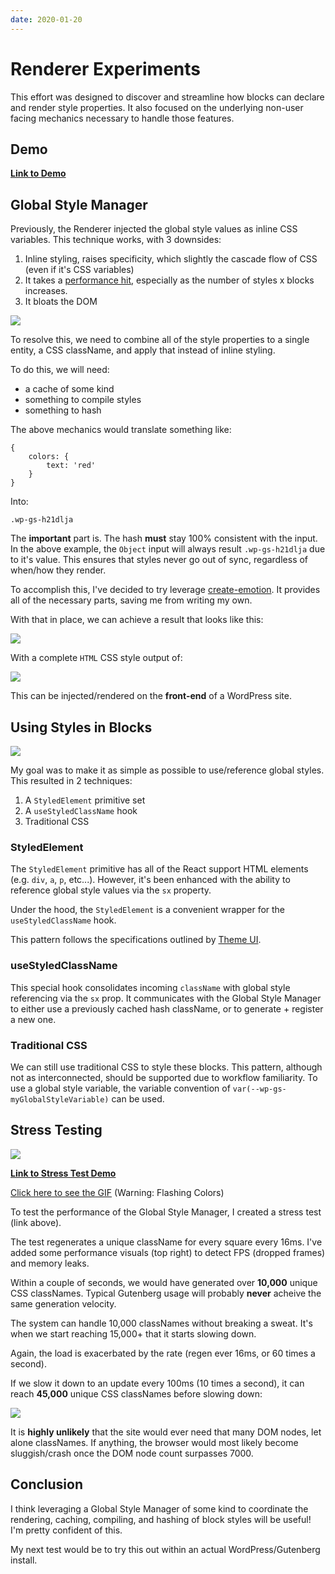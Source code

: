 ```yaml
---
date: 2020-01-20
---
```


# Renderer Experiments

This effort was designed to discover and streamline how blocks can declare and render style properties. It also focused on the underlying non-user facing mechanics necessary to handle those features.

## Demo

**[Link to Demo](https://yvz8y.csb.app/#/r1)**

## Global Style Manager

Previously, the Renderer injected the global style values as inline CSS variables. This technique works, with 3 downsides:

1. Inline styling, raises specificity, which slightly the cascade flow of CSS (even if it's CSS variables)
2. It takes a [performance hit](https://lisilinhart.info/posts/css-variables-performance), especially as the number of styles x blocks increases.
3. It bloats the DOM

![](./images/inline-style-props.png)

To resolve this, we need to combine all of the style properties to a single entity, a CSS className, and apply that instead of inline styling.

To do this, we will need:

-   a cache of some kind
-   something to compile styles
-   something to hash

The above mechanics would translate something like:

```
{
    colors: {
        text: 'red'
    }
}
```

Into:

```
.wp-gs-h21dlja
```

The **important** part is. The hash **must** stay 100% consistent with the input. In the above example, the `Object` input will always result `.wp-gs-h21dlja` due to it's value. This ensures that styles never go out of sync, regardless of when/how they render.

To accomplish this, I've decided to try leverage [create-emotion](https://github.com/emotion-js/emotion/tree/master/packages/create-emotion). It provides all of the necessary parts, saving me from writing my own.

With that in place, we can achieve a result that looks like this:

![](./images/compiled-style.png)

With a complete `HTML` CSS style output of:

![](./images/generate-css-html.png)

This can be injected/rendered on the **front-end** of a WordPress site.

## Using Styles in Blocks

![](./images/using-styles-in-blocks.png)

My goal was to make it as simple as possible to use/reference global styles. This resulted in 2 techniques:

1. A `StyledElement` primitive set
2. A `useStyledClassName` hook
3. Traditional CSS

### StyledElement

The `StyledElement` primitive has all of the React support HTML elements (e.g. `div`, `a`, `p`, etc...). However, it's been enhanced with the ability to reference global style values via the `sx` property.

Under the hood, the `StyledElement` is a convenient wrapper for the `useStyledClassName` hook.

This pattern follows the specifications outlined by [Theme UI](https://theme-ui.com/getting-started).

### useStyledClassName

This special hook consolidates incoming `className` with global style referencing via the `sx` prop. It communicates with the Global Style Manager to either use a previously cached hash className, or to generate + register a new one.

### Traditional CSS

We can still use traditional CSS to style these blocks. This pattern, although not as interconnected, should be supported due to workflow familiarity. To use a global style variable, the variable convention of `var(--wp-gs-myGlobalStyleVariable)` can be used.

## Stress Testing

![](./images/stress-test.png)

**[Link to Stress Test Demo](https://yvz8y.csb.app/#/r1-stress)**

[Click here to see the GIF](https://d.pr/i/FFORX4)
(Warning: Flashing Colors)

To test the performance of the Global Style Manager, I created a stress test (link above).

The test regenerates a unique className for every square every 16ms. I've added some performance visuals (top right) to detect FPS (dropped frames) and memory leaks.

Within a couple of seconds, we would have generated over **10,000** unique CSS classNames. Typical Gutenberg usage will probably **never** acheive the same generation velocity.

The system can handle 10,000 classNames without breaking a sweat. It's when we start reaching 15,000+ that it starts slowing down.

Again, the load is exacerbated by the rate (regen ever 16ms, or 60 times a second).

If we slow it down to an update every 100ms (10 times a second), it can reach **45,000** unique CSS classNames before slowing down:

![](./images/45k-classnames.png)

It is **highly unlikely** that the site would ever need that many DOM nodes, let alone classNames. If anything, the browser would most likely become sluggish/crash once the DOM node count surpasses 7000.

## Conclusion

I think leveraging a Global Style Manager of some kind to coordinate the rendering, caching, compiling, and hashing of block styles will be useful! I'm pretty confident of this.

My next test would be to try this out within an actual WordPress/Gutenberg install.
